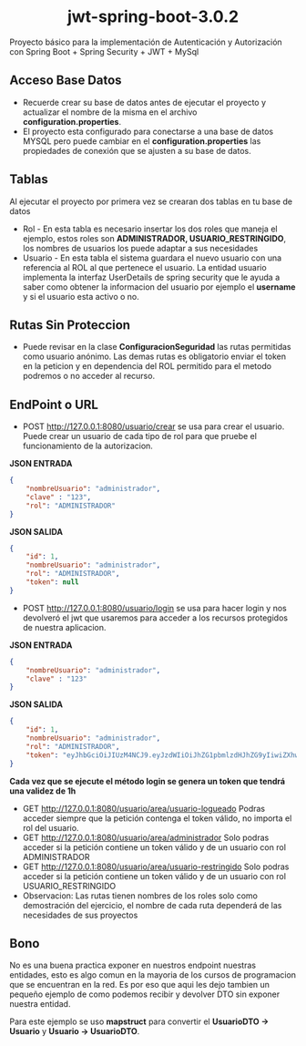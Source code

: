 
<h1 align="center"> jwt-spring-boot-3.0.2 </h1>
Proyecto básico para la implementación de Autenticación y Autorización con Spring Boot + Spring Security + JWT + MySql

## Acceso Base Datos
* Recuerde crear su base de datos antes de ejecutar el proyecto y actualizar el nombre de la misma en el archivo **configuration.properties**. 
* El proyecto esta configurado para conectarse a una base de datos MYSQL pero puede cambiar en el **configuration.properties** las propiedades de conexión que se ajusten a su base de datos. 

## Tablas

Al ejecutar el proyecto por primera vez se crearan dos tablas en tu base de datos
* Rol - En esta tabla es necesario insertar los dos roles que maneja el ejemplo, estos roles son **ADMINISTRADOR, USUARIO_RESTRINGIDO**, los nombres de usuarios los puede adaptar a sus necesidades
* Usuario - En esta tabla el sistema guardara el nuevo usuario con una referencia al ROL al que pertenece el usuario. La entidad usuario implementa la interfaz UserDetails de spring security que le ayuda a saber como obtener la informacion del usuario por ejemplo el **username** y si el usuario esta activo o no. 

## Rutas Sin Proteccion
* Puede revisar en la clase **ConfiguracionSeguridad** las rutas permitidas como usuario anónimo. Las demas rutas es obligatorio enviar el token en la peticion y en dependencia del ROL permitido para el metodo podremos o no acceder al recurso. 
## EndPoint o URL

* POST http://127.0.0.1:8080/usuario/crear se usa para crear el usuario. Puede crear un usuario de cada tipo de rol para que pruebe el funcionamiento de la autorizacion.

**JSON ENTRADA**
```json
{
    "nombreUsuario": "administrador",
    "clave" : "123",
    "rol": "ADMINISTRADOR"
}
```

**JSON SALIDA**
```json
{
    "id": 1,
    "nombreUsuario": "administrador",
    "rol": "ADMINISTRADOR",
    "token": null
}
```

* POST http://127.0.0.1:8080/usuario/login se usa para hacer login y nos devolveró el jwt que usaremos para acceder a los recursos protegidos de nuestra aplicacion.

**JSON ENTRADA**
```json
{
    "nombreUsuario": "administrador",
    "clave" : "123"
}
```

**JSON SALIDA**
```json
{
    "id": 1,
    "nombreUsuario": "administrador",
    "rol": "ADMINISTRADOR",
    "token": "eyJhbGciOiJIUzM4NCJ9.eyJzdWIiOiJhZG1pbmlzdHJhZG9yIiwiZXhwIjoxNjc1NTcwOTkzfQ.TdjXBEVgSxsPvScrQwhs3Fuwj-bTo_KO3LYckXJ0Fsoi_rDfA9KHPf9w0wdFEA7a"
}
```
**Cada vez que se ejecute el método login se genera un token que tendrá una validez de 1h**

* GET http://127.0.0.1:8080/usuario/area/usuario-logueado Podras acceder siempre que la petición contenga el token válido, no importa el rol del usuario.
* GET http://127.0.0.1:8080/usuario/area/administrador  Solo podras acceder si la petición contiene un token válido y de un usuario con rol ADMINISTRADOR
* GET http://127.0.0.1:8080/usuario/area/usuario-restringido Solo podras acceder si la petición contiene un token válido y de un usuario con rol USUARIO_RESTRINGIDO
* Observacion: Las rutas tienen nombres de los roles solo como demostración del ejercicio, el nombre de cada ruta dependerá de las necesidades de sus proyectos

## Bono

No es una buena practica exponer en nuestros endpoint nuestras entidades, esto es algo comun en la mayoria de los cursos de programacion que se encuentran en la red. Es por eso que aqui les dejo tambien un pequeño ejemplo de como podemos
recibir y devolver DTO sin exponer nuestra entidad.

Para este ejemplo se uso **mapstruct** para convertir el **UsuarioDTO -> Usuario** y **Usuario -> UsuarioDTO**.

